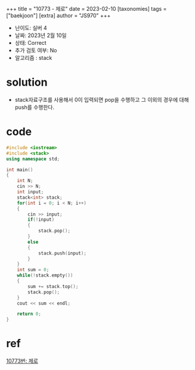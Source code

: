+++
title = "10773 - 제로"
date = 2023-02-10
[taxonomies]
tags = ["baekjoon"]
[extra]
author = "JS970"
+++

- 난이도: 실버 4
- 날짜: 2023년 2월 10일
- 상태: Correct
- 추가 검토 여부: No
- 알고리즘 : stack

# solution

- stack자료구조를 사용해서 0이 입력되면 pop을 수행하고 그 이외의 경우에 대해 push를 수행한다.

# code

```cpp
#include <iostream>
#include <stack>
using namespace std;

int main()
{
    int N;
    cin >> N;
    int input;
    stack<int> stack;
    for(int i = 0; i < N; i++)
    {
        cin >> input;
        if(!input)
        {
            stack.pop();
        }
        else
        {
            stack.push(input);
        }
    }
    int sum = 0;
    while(!stack.empty())
    {
        sum += stack.top();
        stack.pop();
    }
    cout << sum << endl;

    return 0;
}
```

# ref

[10773번: 제로](https://www.acmicpc.net/problem/10773)
